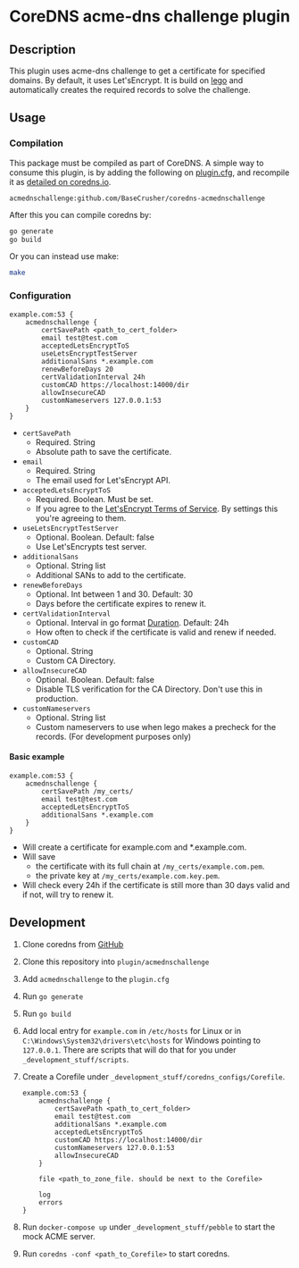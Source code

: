 # CoreDNS acme-dns challenge plugin
## Description
This plugin uses acme-dns challenge to get a certificate for specified domains. By default, it uses Let'sEncrypt.
It is build on [lego](https://github.com/go-acme/lego) and automatically creates the required records to solve the challenge.

## Usage
### Compilation
This package must be compiled as part of CoreDNS.
A simple way to consume this plugin, is by adding the following on [plugin.cfg](https://github.com/coredns/coredns/blob/master/plugin.cfg), and recompile it as [detailed on coredns.io](https://coredns.io/2017/07/25/compile-time-enabling-or-disabling-plugins/#build-with-compile-time-configuration-file).

```
acmednschallenge:github.com/BaseCrusher/coredns-acmednschallenge
```

After this you can compile coredns by:

``` sh
go generate
go build
```

Or you can instead use make:

``` sh
make
```

### Configuration
```
example.com:53 {
    acmednschallenge {
        certSavePath <path_to_cert_folder>
        email test@test.com
        acceptedLetsEncryptToS
        useLetsEncryptTestServer
        additionalSans *.example.com
        renewBeforeDays 20
        certValidationInterval 24h
        customCAD https://localhost:14000/dir
        allowInsecureCAD
        customNameservers 127.0.0.1:53
    }
}
```
- `certSavePath`
  - Required. String
  - Absolute path to save the certificate.
- `email`
    - Required. String
    - The email used for Let'sEncrypt API.
- `acceptedLetsEncryptToS`
    - Required. Boolean. Must be set.
    - If you agree to the [Let'sEncrypt Terms of Service](https://letsencrypt.org/privacy/). By settings this you're agreeing to them.
- `useLetsEncryptTestServer`
    - Optional. Boolean. Default: false
    - Use Let'sEncrypts test server.
- `additionalSans` 
  - Optional. String list
  - Additional SANs to add to the certificate.
- `renewBeforeDays` 
  - Optional. Int between 1 and 30. Default: 30
  - Days before the certificate expires to renew it.
- `certValidationInterval`
    - Optional. Interval in go format [Duration](https://pkg.go.dev/time#ParseDuration). Default: 24h
    - How often to check if the certificate is valid and renew if needed.
- `customCAD` 
  - Optional. String
  - Custom CA Directory.
- `allowInsecureCAD` 
  - Optional. Boolean. Default: false
  - Disable TLS verification for the CA Directory. Don't use this in production.
- `customNameservers` 
  - Optional. String list
  - Custom nameservers to use when lego makes a precheck for the records. (For development purposes only)

#### Basic example
```
example.com:53 {
    acmednschallenge {
        certSavePath /my_certs/
        email test@test.com
        acceptedLetsEncryptToS
        additionalSans *.example.com
    }
}
```
- Will create a certificate for example.com and *.example.com.
- Will save 
  - the certificate with its full chain at `/my_certs/example.com.pem`.
  - the private key at `/my_certs/example.com.key.pem`.
- Will check every 24h if the certificate is still more than 30 days valid and if not, will try to renew it.


## Development
1. Clone coredns from [GitHub](https://github.com/coredns/coredns)
2. Clone this repository into `plugin/acmednschallenge`
3. Add `acmednschallenge` to the `plugin.cfg`
4. Run `go generate`
5. Run `go build`
6. Add local entry for `example.com` in `/etc/hosts` for Linux or in `C:\Windows\System32\drivers\etc\hosts` for Windows pointing to `127.0.0.1`. There are scripts that will do that for you under `_development_stuff/scripts`.
7. Create a Corefile under `_development_stuff/coredns_configs/Corefile`.

    ```
    example.com:53 {
        acmednschallenge {
            certSavePath <path_to_cert_folder>
            email test@test.com
            additionalSans *.example.com
            acceptedLetsEncryptToS
            customCAD https://localhost:14000/dir
            customNameservers 127.0.0.1:53
            allowInsecureCAD
        }
    
        file <path_to_zone_file. should be next to the Corefile>
    
        log
        errors
    }
    ```
8. Run `docker-compose up` under `_development_stuff/pebble` to start the mock ACME server.
9. Run `coredns -conf <path_to_Corefile>` to start coredns.
